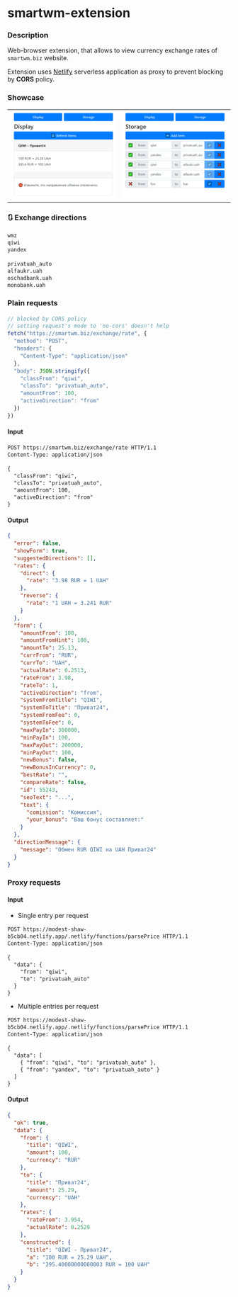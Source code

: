 # smartwm-extension

### Description

Web-browser extension, that allows to view currency exchange rates of `smartwm.biz` website.

Extension uses [Netlify](https://www.netlify.com/products/functions/) serverless application as proxy to prevent blocking by **CORS** policy.

### Showcase

<table>
  <tr>
    <td>
      <img src="/showcase/preview_1.png" />
    </td>
    <td>
      <img src="/showcase/preview_2.png" />
    </td>
  </tr>
</table>

### 🔃 Exchange directions 
```
wmz
qiwi
yandex

privatuah_auto
alfaukr.uah
oschadbank.uah
monobank.uah
```

### Plain requests

```javascript
// blocked by CORS policy
// setting request's mode to 'no-cors' doesn't help
fetch("https://smartwm.biz/exchange/rate", {
  "method": "POST",
  "headers": {
    "Content-Type": "application/json"
  },
  "body": JSON.stringify({
    "classFrom": "qiwi",
    "classTo": "privatuah_auto",
    "amountFrom": 100,
    "activeDirection": "from"
  })
})
```

#### Input
```
POST https://smartwm.biz/exchange/rate HTTP/1.1
Content-Type: application/json

{
  "classFrom": "qiwi",
  "classTo": "privatuah_auto",
  "amountFrom": 100,
  "activeDirection": "from"
}
```

#### Output
```json
{
  "error": false,
  "showForm": true,
  "suggestedDirections": [],
  "rates": {
    "direct": {
      "rate": "3.98 RUR = 1 UAH"
    },
    "reverse": {
      "rate": "1 UAH = 3.241 RUR"
    }
  },
  "form": {
    "amountFrom": 100,
    "amountFromHint": 100,
    "amountTo": 25.13,
    "currFrom": "RUR",
    "currTo": "UAH",
    "actualRate": 0.2513,
    "rateFrom": 3.98,
    "rateTo": 1,
    "activeDirection": "from",
    "systemFromTitle": "QIWI",
    "systemToTitle": "Приват24",
    "systemFromFee": 0,
    "systemToFee": 0,
    "maxPayIn": 300000,
    "minPayIn": 100,
    "maxPayOut": 200000,
    "minPayOut": 100,
    "newBonus": false,
    "newBonusInCurrency": 0,
    "bestRate": "",
    "compareRate": false,
    "id": 55243,
    "seoText": "...",
    "text": {
      "comission": "Комиссия",
      "your_bonus": "Ваш бонус составляет:"
    }
  },
  "directionMessage": {
    "message": "Обмен RUR QIWI на UAH Приват24"
  }
}
```


### Proxy requests

#### Input

- Single entry per request
```
POST https://modest-shaw-b5cb04.netlify.app/.netlify/functions/parsePrice HTTP/1.1
Content-Type: application/json

{
  "data": {
    "from": "qiwi",
    "to": "privatuah_auto"
  }
}
```

- Multiple entries per request
```
POST https://modest-shaw-b5cb04.netlify.app/.netlify/functions/parsePrice HTTP/1.1
Content-Type: application/json

{
  "data": [
    { "from": "qiwi", "to": "privatuah_auto" },
    { "from": "yandex", "to": "privatuah_auto" }
  ]
}
```

#### Output

```json
{
  "ok": true,
  "data": {
    "from": {
      "title": "QIWI",
      "amount": 100,
      "currency": "RUR"
    },
    "to": {
      "title": "Приват24",
      "amount": 25.29,
      "currency": "UAH"
    },
    "rates": {
      "rateFrom": 3.954,
      "actualRate": 0.2529
    },
    "constructed": {
      "title": "QIWI - Приват24",
      "a": "100 RUR = 25.29 UAH",
      "b": "395.40000000000003 RUR = 100 UAH"
    }
  }
}
```
